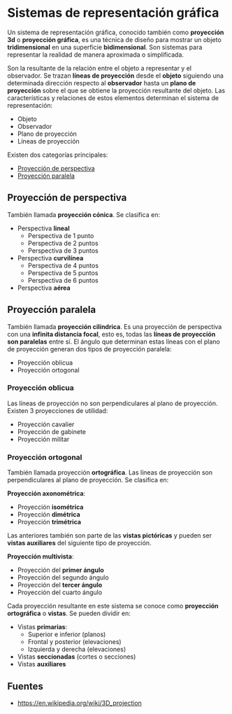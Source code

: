 # Sistemas de representación gráfica

Un sistema de representación gráfica, conocido también como **proyección 3d** o **proyección gráfica**, es una técnica de diseño para mostrar un objeto **tridimensional** en una superficie **bidimensional**. Son sistemas para representar la realidad de manera aproximada o simplificada.

Son la resultante de la relación entre el objeto a representar y el observador. Se trazan **líneas de proyección** desde el **objeto** siguiendo una determinada dirección respecto al **observador** hasta un **plano de proyección** sobre el que se obtiene la proyección resultante del objeto. Las características y relaciones de estos elementos determinan el sistema de representación:

- Objeto
- Observador
- Plano de proyección
- Líneas de proyección

Existen dos categorías principales:

- [Proyección de perspectiva](#proyección-de-perspectiva)
- [Proyección paralela](#proyección-paralela)

## Proyección de perspectiva

También llamada **proyección cónica**. Se clasifica en:

- Perspectiva **lineal**
    - Perspectiva de 1 punto
    - Perspectiva de 2 puntos
    - Perspectiva de 3 puntos
- Perspectiva **curvilínea**
    - Perspectiva de 4 puntos
    - Perspectiva de 5 puntos
    - Perspectiva de 6 puntos
- Perspectiva **aérea**

## Proyección paralela

También llamada **proyección cilíndrica**. Es una proyección de perspectiva con una **infinita distancia focal**, esto es, todas las **líneas de proyección son paralelas** entre sí. El ángulo que determinan estas líneas con el plano de proyección generan dos tipos de proyección paralela:

- Proyección oblicua
- Proyección ortogonal

### Proyección oblicua

Las líneas de proyección no son perpendiculares al plano de proyección. Existen 3 proyecciones de utilidad:

- Proyección cavalier
- Proyección de gabinete
- Proyección militar

### Proyección ortogonal

También llamada proyección **ortográfica**. Las líneas de proyección son perpendiculares al plano de proyección. Se clasifica en:

**Proyección axonométrica**:

- Proyección **isométrica**
- Proyección **dimétrica**
- Proyección **trimétrica**

Las anteriores también son parte de las **vistas pictóricas** y pueden ser **vistas auxiliares** del siguiente tipo de proyección.

**Proyección multivista**:

- Proyección del **primer ángulo**
- Proyección del segundo ángulo
- Proyección del **tercer ángulo**
- Proyección del cuarto ángulo

Cada proyección resultante en este sistema se conoce como **proyección ortográfica** o **vistas**. Se pueden dividir en:

- Vistas **primarias**:
    - Superior e inferior (planos)
    - Frontal y posterior (elevaciones)
    - Izquierda y derecha (elevaciones)
- Vistas **seccionadas** (cortes o secciones)
- Vistas **auxiliares**

## Fuentes

- https://en.wikipedia.org/wiki/3D_projection
